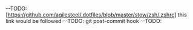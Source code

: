 --TODO: [https://github.com/agilesteel/.dotfiles/blob/master/stow/zsh/.zshrc] this link would be followed
--TODO: git post-commit hook 
--TODO:
